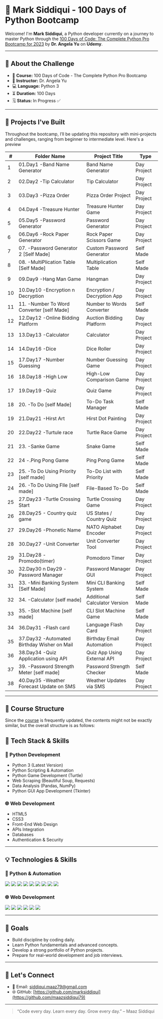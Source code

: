 # 🐍 Mark Siddiqui - 100 Days of Python Bootcamp

Welcome! I'm **Mark Siddiqui**, a Python developer currently on a journey to master Python through the [100 Days of Code: The Complete Python Pro Bootcamp for 2023](https://www.udemy.com/course/100-days-of-code/) by **Dr. Angela Yu** on **Udemy**.

---

## 📅 About the Challenge

- 📘 **Course:** 100 Days of Code - The Complete Python Pro Bootcamp
- 🧠 **Instructor:** Dr. Angela Yu
- 💻 **Language:** Python 3
- ⏳ **Duration:** 100 Days
- 🗓️ **Status:** In Progress ✅

---

## 🚀 Projects I've Built

Throughout the bootcamp, I’ll be updating this repository with mini-projects and challenges, ranging from beginner to intermediate level. Here's a preview



| #  | Folder Name                                 | Project Title                 | Type         |
| -- | ------------------------------------------- | ----------------------------- | -----------  |
| 1  | 01.Day1 -Band Name Generator                | Band Name Generator           | Day Project  |
| 2  | 02.Day2 -Tip Calculator                     | Tip Calculator                | Day Project  |
| 3  | 03.Day3 -Pizza Order                        | Pizza Order Project           | Day Project  |
| 4  | 04.Day4 -Treasure Hunter                    | Treasure Hunter Game          | Day Project  |
| 5  | 05.Day5 -Password Generator                 | Password Generator            | Day Project  |
| 6  | 06.Day6 -Rock Paper Generator               | Rock Paper Scissors Game      | Day Project  |
| 7  | 07. -Password Generator 2 \[Self Made]      | Custom Password Generator     | Self Made    |
| 8  | 08. -MultiPlication Table \[Self Made]      | Multiplication Table          | Self Made    |
| 9  | 09.Day9 -Hang Man Game                      | Hangman                       | Day Project  |
| 10 | 10.Day10 -Encryption n Decryption           | Encryption / Decryption App   | Day Project  |
| 11 | 11. -Number To Word Converter \[self Made]  | Number to Words Converter     | Self Made    |
| 12 | 12.Day12 -Online Bidding Platform           | Auction Bidding Platform      | Day Project  |
| 13 | 13.Day13 -Calculator                        | Calculator                    | Day Project  |
| 14 | 14.Day16 -Dice                              | Dice Roller                   | Day Project  |
| 15 | 17.Day17 -Number Guessing                   | Number Guessing Game          | Day Project  |
| 16 | 18.Day18 -High Low                          | High-Low Comparison Game      | Day Project  |
| 17 | 19.Day19 -Quiz                              | Quiz Game                     | Day Project  |
| 18 | 20. -To Do \[self Made]                     | To-Do Task Manager            | Self Made    |
| 19 | 21.Day21 -Hirst Art                         | Hirst Dot Painting            | Day Project  |
| 20 | 22.Day22 -Turtule race                      | Turtle Race Game              | Day Project  |
| 21 | 23. -Sanke Game                             | Snake Game                    | Self Made    |
| 22 | 24 -.Ping Pong Game                         | Ping Pong Game                | Self Made    |
| 23 | 25. -To Do Using Priority \[self made]      | To-Do List with Priority      | Self Made    |
| 24 | 26. -To Do Using FIle \[self made]          | File-Based To-Do              | Self Made    |
| 25 | 27.Day23 -Turtle Crossing Start             | Turtle Crossing Game          | Day Project  |
| 26 | 28.Day25 - Country quiz game                | US States / Country Quiz      | Day Project  |
| 27 | 29.Day26 -Phonetic Name                     | NATO Alphabet Encoder         | Day Project  |
| 28 | 30.Day27 -Unit Converter                    | Unit Converter Tool           | Day Project  |
| 29 | 31.Day28 -Promodo(timer)                    | Pomodoro Timer                | Day Project  |
| 30 | 32.Day30 n Day29 -Password Manager          | Password Manager GUI          | Day Project  |
| 31 | 33. -Mini Banking System \[Self Made]       | Mini CLI Banking System       | Self Made    |
| 32 | 34. -Calculator \[self made]                | Additional Calculator Version | Self Made    |
| 33 | 35. -Slot Machine \[self made]              | CLI Slot Machine Game         | Self Made    |
| 34 | 36.Day31 -Flash card                        | Language Flash Card           | Day Project  |
| 35 | 37.Day32 -Automated Birthday Wisher on Mail | Birthday Email Automation     | Day Project  |
| 36 | 38.Day34 -Quiz Application using API        | Quiz App Using External API   | Day Project  |
| 37 | 39. -Password Strength Meter \[self made]   | Password Strength Checker     | Self Made    |
| 38 | 40.Day35 -Weather Forecast Update on SMS    | Weather Updates via SMS       | Day Project  |





---

## 📘 Course Structure

Since the [course](https://github.com/maazsiddiqui79) is frequently updated, the contents might not be exactly similar, but the overall structure is as follows:

## 🧠 Tech Stack & Skills

### 🐍 Python Development
- Python 3 (Latest Version)
- Python Scripting & Automation
- Python Game Development (Turtle)
- Web Scraping (Beautiful Soup, Requests)
- Data Analysis (Pandas, NumPy)
- Python GUI App Development (Tkinter)

### 🌐 Web Development
- HTML5
- CSS3
- Front-End Web Design
- APIs Integration
- Databases
- Authentication & Security

---

## 💡 Technologies & Skills

### 🐍 Python & Automation
<p align="left">
  <img src="https://img.shields.io/badge/Python-3776AB?style=flat-square&logo=python&logoColor=white"/>  
  <img src="https://img.shields.io/badge/Scripting–Automation-4B4B4B?style=flat-square"/>  
  <img src="https://img.shields.io/badge/Game%20Dev–Turtle-4B4B4B?style=flat-square"/>  
  <img src="https://img.shields.io/badge/Web%20Scraping-4B4B4B?style=flat-square"/>  
  <img src="https://img.shields.io/badge/BeautifulSoup-4B4B4B?style=flat-square"/>  
  <img src="https://img.shields.io/badge/Requests-4B4B4B?style=flat-square"/>  
  <img src="https://img.shields.io/badge/Pandas-4B4B4B?style=flat-square"/>  
  <img src="https://img.shields.io/badge/NumPy-4B4B4B?style=flat-square"/>  
  <img src="https://img.shields.io/badge/Tkinter-4B4B4B?style=flat-square"/>  
</p>

### 🌐 Web Development
<p align="left">
  <img src="https://img.shields.io/badge/HTML5-E34F26?style=flat-square&logo=html5&logoColor=white"/>  
  <img src="[https://img.shields.io/badge/CSS3-1572B6?style=flat-square](https://www.google.com/imgres?q=css%20logo&imgurl=https%3A%2F%2Fe1.pngegg.com%2Fpngimages%2F326%2F868%2Fpng-clipart-css3-badge-blue-and-white-css-icon-thumbnail.png&imgrefurl=https%3A%2F%2Fwww.pngegg.com%2Fen%2Fsearch%3Fq%3DCss3&docid=fqOJK8u6L54SrM&tbnid=UM9abZ144yh18M&vet=12ahUKEwilu-ntwcmOAxUQdvUHHaF5IW4QM3oFCIcBEAA..i&w=348&h=348&hcb=2&ved=2ahUKEwilu-ntwcmOAxUQdvUHHaF5IW4QM3oFCIcBEAA)&logo=css3&logoColor=white"/>  
  <img src="https://img.shields.io/badge/API-4B4B4B?style=flat-square"/>  
  <img src="https://img.shields.io/badge/Databases-4B4B4B?style=flat-square"/>  
  <img src="https://img.shields.io/badge/Authentication-4B4B4B?style=flat-square"/>  
  <img src="https://img.shields.io/badge/Web%20Design-4B4B4B?style=flat-square"/>  
</p>


---

## 📌 Goals

- Build discipline by coding daily.
- Learn Python fundamentals and advanced concepts.
- Develop a strong portfolio of Python projects.
- Prepare for real-world development and job interviews.

---

## 🙌 Let's Connect

- 📧 Email: siddiqui.maaz79@gmail.com
- 🌐 GitHub: [https://github.com/marksiddiqui](https://github.com/maazsiddiqui79)


---

> “Code every day. Learn every day. Grow every day.” – Maaz Siddiqui

